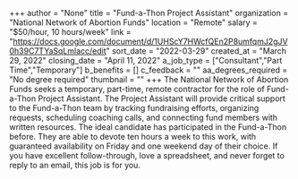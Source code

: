 +++
author = "None"
title = "Fund-a-Thon Project Assistant"
organization = "National Network of Abortion Funds"
location = "Remote"
salary = "$50/hour, 10 hours/week"
link = "https://docs.google.com/document/d/1UHScY7HWcfQEn2P8umfqmJ2gJV0h39C7TYaSqLmlacc/edit"
sort_date = "2022-03-29"
created_at = "March 29, 2022"
closing_date = "April 11, 2022"
a_job_type = ["Consultant","Part Time","Temporary"]
b_benefits = []
c_feedback = ""
aa_degrees_required = "No degree required"
thumbnail = ""
+++
The National Network of Abortion Funds seeks a temporary, part-time, remote contractor for the role of Fund-a-Thon Project Assistant. The Project Assistant will provide critical support to the Fund-a-Thon team by tracking fundraising efforts, organizing requests, scheduling coaching calls, and connecting fund members with written resources. The ideal candidate has participated in the Fund-a-Thon before. They are able to devote ten hours a week to this work, with guaranteed availability on Friday and one weekend day of their choice. If you have excellent follow-through, love a spreadsheet, and never forget to reply to an email, this job is for you. 